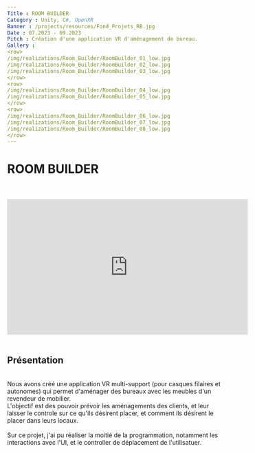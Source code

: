 ```yaml
---
Title : ROOM BUILDER
Category : Unity, C#, OpenXR
Banner : /projects/resources/Fond_Projets_RB.jpg
Date : 07.2023 - 09.2023
Pitch : Création d'une application VR d'aménagement de bureau.
Gallery : 
<row>
/img/realizations/Room_Builder/RoomBuilder_01_low.jpg
/img/realizations/Room_Builder/RoomBuilder_02_low.jpg
/img/realizations/Room_Builder/RoomBuilder_03_low.jpg
</row>
<row>
/img/realizations/Room_Builder/RoomBuilder_04_low.jpg
/img/realizations/Room_Builder/RoomBuilder_05_low.jpg
</row>
<row>
/img/realizations/Room_Builder/RoomBuilder_06_low.jpg
/img/realizations/Room_Builder/RoomBuilder_07_low.jpg
/img/realizations/Room_Builder/RoomBuilder_08_low.jpg
</row>
---
```


# ROOM BUILDER 
<br>
<br>
<iframe width="560" height="315" src="https://www.youtube.com/embed/JIK0ldpd7c0?si=FEtCdqnya7_uJLRd" title="YouTube video player" frameborder="0" allow="accelerometer; autoplay; clipboard-write; encrypted-media; gyroscope; picture-in-picture; web-share" allowfullscreen style="display:block; margin:auto;"></iframe>
<br>

## Présentation
<br>
Nous avons créé une application VR multi-support (pour casques filaires et autonomes) qui permet d'aménager des bureaux avec les meubles d'un revendeur de mobilier.<br>
L'objectif est des pouvoir prévoir les aménagements des clients, et leur laisser le controle sur ce qu'ils désirent placer, et comment ils désirent le placer dans leurs locaux.<br>
<br>
Sur ce projet, j'ai pu réaliser la moitié de la programmation, notamment les interactions avec l'UI, et le controller de déplacement de l'utilisatuer.<br>